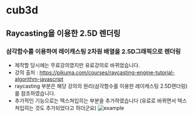 # cub3d
## Raycasting을 이용한 2.5D 렌더링  
### 삼각함수를 이용하여 레이캐스팅 2차원 배열을 2.5D그래픽으로 렌더링
- 제작할 당시에는 무료강의였지만 유료강의로 바뀌었습니다.
- 강의 출처 : https://pikuma.com/courses/raycasting-engine-tutorial-algorithm-javascript
- raycasting 부분은 해당 강의의 원리(삼각함수를 이용한 레이캐스팅 2.5D랜더링)를 참조하였습니다.
- 추가적인 기능으로는 텍스쳐입히는 부분을 추가하였습니다 (유료로 바뀌면서 텍스쳐입히는 것도 추가되었다고 하더군요)
![example](https://camo.githubusercontent.com/afc4e690f505c950cf294b8315070256d817a8192520b54e26996038eb885e33/68747470733a2f2f692e696d6775722e636f6d2f566631484c52452e706e67)
